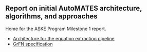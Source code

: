 ## Report on initial AutoMATES architecture, algorithms, and approaches

Home for the ASKE Program Milestone 1 report.

- [Architecture for the equation extraction pipeline](https://ml4ai.github.io/automates/documentation/reports/m1_architecture_report)
- [GrFN specification](https://ml4ai.github.io/automates/documentation/GrFN_specification/)
